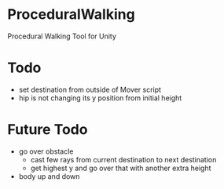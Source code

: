 # ProceduralWalking
Procedural Walking Tool for Unity

# Todo
- set destination from outside of Mover script
- hip is not changing its y position from initial height

# Future Todo
- go over obstacle
    - cast few rays from current destination to next destination
    - get highest y and go over that with another extra height 
- body up and down